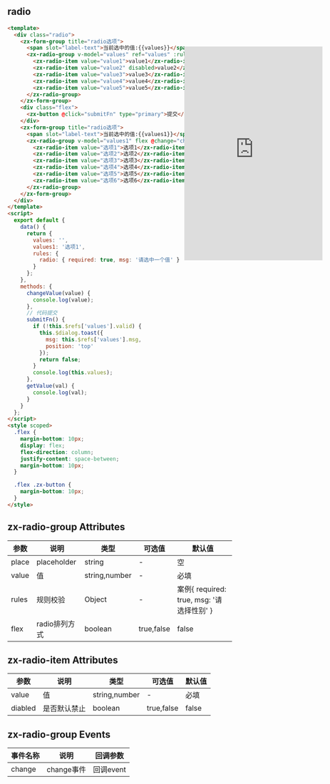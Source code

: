 ## radio
```html
<template>
  <div class="radio">
    <zx-form-group title="radio选项">
      <span slot="label-text">当前选中的值:{{values}}</span>
      <zx-radio-group v-model="values" ref="values" :rules="rules.radio">
        <zx-radio-item value="value1">value1</zx-radio-item>
        <zx-radio-item value="value2" disabled>value2</zx-radio-item>
        <zx-radio-item value="value3">value3</zx-radio-item>
        <zx-radio-item value="value4">value4</zx-radio-item>
        <zx-radio-item value="value5">value5</zx-radio-item>
      </zx-radio-group>
    </zx-form-group>
    <div class="flex">
      <zx-button @click="submitFn" type="primary">提交</zx-button>
    </div>
    <zx-form-group title="radio选项">
      <span slot="label-text">当前选中的值:{{values1}}</span>
      <zx-radio-group v-model="values1" flex @change="changeValue(values1)">
        <zx-radio-item value="选项1">选项1</zx-radio-item>
        <zx-radio-item value="选项2">选项2</zx-radio-item>
        <zx-radio-item value="选项3">选项3</zx-radio-item>
        <zx-radio-item value="选项4">选项4</zx-radio-item>
        <zx-radio-item value="选项5">选项5</zx-radio-item>
        <zx-radio-item value="选项6">选项6</zx-radio-item>
      </zx-radio-group>
    </zx-form-group>
  </div>
</template>
<script>
  export default {
    data() {
      return {
        values: '',
        values1: '选项1',
        rules: {
          radio: { required: true, msg: '请选中一个值' }
        }
      };
    },
    methods: {
      changeValue(value) {
        console.log(value);
      },
      // 代码提交
      submitFn() {
        if (!this.$refs['values'].valid) {
          this.$dialog.toast({
            msg: this.$refs['values'].msg,
            position: 'top'
          });
          return false;
        }
        console.log(this.values);
      },
      getValue(val) {
        console.log(val);
      }
    }
  };
</script>
<style scoped>
  .flex {
    margin-bottom: 10px;
    display: flex;
    flex-direction: column;
    justify-content: space-between;
    margin-bottom: 10px;
  }

  .flex .zx-button {
    margin-bottom: 10px;
  }
</style>
```
<style>
  .page .content{
    margin:0;
  }
  .iframe-wrap{
    background: url('http://mint-ui.github.io/docs/static/img/phone.5909f66.png') no-repeat center center;
    width:340px;
    height:630px;
    padding:70px 15px 80px;
    background-size:100% 100%;
    box-sizing: border-box;
    position:fixed;
    top:100px;
    right:10px;
  }
   .iframe-wrap .iframe{
    width:100%;
    height:100%;
    background:white;
    border:none;
  }
</style>
<div class="iframe-wrap">
  <iframe src="https://zxhuan.github.io/eg/#/radio" class="iframe"></iframe>
</div>

## zx-radio-group Attributes
参数 | 说明 | 类型 |可选值 |默认值
---|---|---|---|---
place | placeholder| string| - |空
value| 值| string,number|-|必填
rules|规则校验|Object|-|案例{ required: true,  msg: '请选择性别' }
flex| radio排列方式| boolean|true,false|false

## zx-radio-item Attributes
参数 | 说明 | 类型 |可选值 |默认值
---|---|---|---|---
value| 值| string,number|-|必填
diabled| 是否默认禁止| boolean|true,false|false

## zx-radio-group Events
事件名称 | 说明|回调参数
---|---|---
change | change事件|回调event